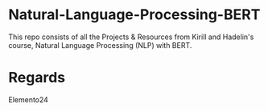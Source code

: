# Natural-Language-Processing-BERT
This repo consists of all the Projects & Resources from Kirill and Hadelin's course, Natural Language Processing (NLP) with BERT.

# Regards
Elemento24
